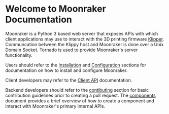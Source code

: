 # Welcome to Moonraker Documentation

Moonraker is a Python 3 based web server that exposes APIs with which
client applications may use to interact with the 3D printing firmware
[Klipper](https://github.com/KevinOConnor/klipper). Communcation between
the Klippy host and Moonraker is done over a Unix Domain Socket.  Tornado
is used to provide Moonraker's server functionality.

Users should refer to the [Installation](installation.md) and
[Configuration](configuration.md) sections for documentation on how
to install and configure Moonraker.

Client developers may refer to the [Client API](web_api.md)
documentation.

Backend developers should refer to the
[contibuting](contributing.md) section for basic contribution
guidelines prior to creating a pull request.  The
[components](components.md) document provides a brief overview
of how to create a component and interact with Moonraker's
primary internal APIs.
